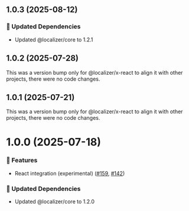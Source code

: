## 1.0.3 (2025-08-12)

### 🧱 Updated Dependencies

- Updated @localizer/core to 1.2.1

## 1.0.2 (2025-07-28)

This was a version bump only for @localizer/x-react to align it with other projects, there were no code changes.

## 1.0.1 (2025-07-21)

This was a version bump only for @localizer/x-react to align it with other projects, there were no code changes.

# 1.0.0 (2025-07-18)

### 🚀 Features

- React integration (experimental) ([#159](https://github.com/124c4a/localizer/pull/159), [#142](https://github.com/124c4a/localizer/issues/142))

### 🧱 Updated Dependencies

- Updated @localizer/core to 1.2.0
